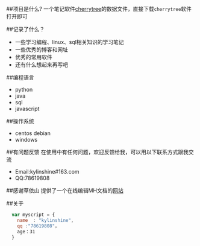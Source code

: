 ##项目是什么?
一个笔记软件[cherrytree](http://www.giuspen.com/cherrytree/)的数据文件，直接下载`cherrytree`软件打开即可

##记录了什么？

* 一些学习编程、linux、sql相关知识的学习笔记
* 一些优秀的博客和网址
* 优秀的常用软件
* 还有什么想起来再写吧


##编程语言
* python
* java
* sql
* javascript

##操作系统
* centos debian
* windows


##有问题反馈
在使用中有任何问题，欢迎反馈给我，可以用以下联系方式跟我交流

* Email:kylinshine#163.com
* QQ:78619808

##感谢草依山
提供了一个在线编辑MH文档的[网站](http://mahua.jser.me/)



##关于

```javascript
  var myscript = {
    name  : "kylinshine",
    qq :"78619808"，
    age：31
  }
```